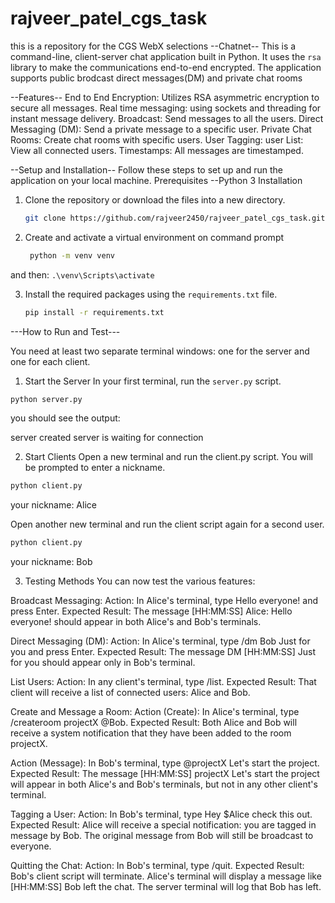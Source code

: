# rajveer_patel_cgs_task
this is a repository for the CGS WebX selections
--Chatnet--
This is a command-line, client-server chat application built in Python. It uses the `rsa` library to make the communications end-to-end encrypted. The application supports public brodcast direct messages(DM) and private chat rooms

--Features--
End to End Encryption: Utilizes RSA asymmetric encryption to secure all messages.
Real time messaging: using sockets and threading for instant message delivery.
Broadcast: Send messages to all the users.
Direct Messaging (DM): Send a private message to a specific user.
Private Chat Rooms: Create chat rooms with specific users.
User Tagging: 
user List: View all connected users.
Timestamps: All messages are timestamped.

--Setup and Installation-- 
Follow these steps to set up and run the application on your local machine.
Prerequisites
--Python 3
Installation
1.  Clone the repository or download the files into a new directory.
    ```bash
    git clone https://github.com/rajveer2450/rajveer_patel_cgs_task.git cd <repository-directory>
    ```
2.  Create and activate a virtual environment on command prompt
    ```bash
     python -m venv venv
    ```
and then:
     ```
     .\venv\Scripts\activate
     ```

3.  Install the required packages using the `requirements.txt` file.

    ```bash
    pip install -r requirements.txt
    ```



---How to Run and Test--- 

You need at least two separate terminal windows: one for the server and one for each client.

1. Start the Server
In your first terminal, run the `server.py` script.
```bash
python server.py
```
you should see the output:

server created
server is waiting for connection

2. Start Clients
Open a new terminal and run the client.py script. You will be prompted to enter a nickname.
```Bash
python client.py
```
your nickname: Alice

Open another new terminal and run the client script again for a second user.
```Bash
python client.py
```
your nickname: Bob

3. Testing Methods
You can now test the various features:

Broadcast Messaging:
Action: In Alice's terminal, type Hello everyone! and press Enter.
Expected Result: The message [HH:MM:SS] Alice: Hello everyone! should appear in both Alice's and Bob's terminals.

Direct Messaging (DM):
Action: In Alice's terminal, type /dm Bob Just for you and press Enter.
Expected Result: The message DM [HH:MM:SS] Just for you should appear only in Bob's terminal.

List Users:
Action: In any client's terminal, type /list.
Expected Result: That client will receive a list of connected users: Alice and Bob.

Create and Message a Room:
Action (Create): In Alice's terminal, type /createroom projectX @Bob.
Expected Result: Both Alice and Bob will receive a system notification that they have been added to the room projectX.

Action (Message): In Bob's terminal, type @projectX Let's start the project.
Expected Result: The message [HH:MM:SS] projectX Let's start the project will appear in both Alice's and Bob's terminals, but not in any other client's terminal.

Tagging a User:
Action: In Bob's terminal, type Hey $Alice check this out.
Expected Result: Alice will receive a special notification: you are tagged in message by Bob. The original message from Bob will still be broadcast to everyone.

Quitting the Chat:
Action: In Bob's terminal, type /quit.
Expected Result: Bob's client script will terminate. Alice's terminal will display a message like [HH:MM:SS] Bob left the chat. The server terminal will log that Bob has left.
